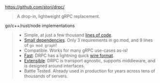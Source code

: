 https://github.com/storj/drpc/

> A drop-in, lightweight gRPC replacement.

go/c++/rust/node implementations

> -   Simple, at just a few thousand [lines of code](https://github.com/storj/drpc/#lines-of-code).
> -   [Small dependencies](https://github.com/storj/drpc/blob/main/blob/main/go.mod). Only 3 requirements in go.mod, and 9 lines of `go mod graph`!
> -   Compatible. Works for many gRPC use-cases as-is!
> -   [Fast](https://github.com/storj/drpc/#benchmarks). DRPC has a lightning quick [wire format](https://github.com/storj/drpc/wiki/Docs:-Wire-protocol).
> -   [Extensible](https://github.com/storj/drpc/#external-packages). DRPC is transport agnostic, supports middleware, and is designed around interfaces.
> -   Battle Tested. Already used in production for years across tens of thousands of servers.